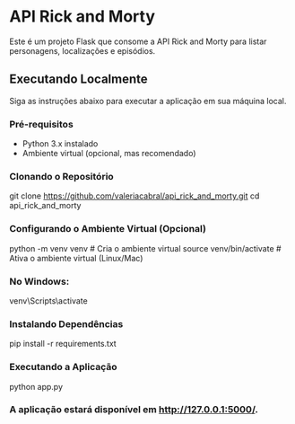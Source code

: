 # API Rick and Morty

Este é um projeto Flask que consome a API Rick and Morty para listar personagens, localizações e episódios.

## Executando Localmente

Siga as instruções abaixo para executar a aplicação em sua máquina local.

### Pré-requisitos

- Python 3.x instalado
- Ambiente virtual (opcional, mas recomendado)

### Clonando o Repositório

git clone https://github.com/valeriacabral/api_rick_and_morty.git
cd api_rick_and_morty


### Configurando o Ambiente Virtual (Opcional)

python -m venv venv      # Cria o ambiente virtual
source venv/bin/activate # Ativa o ambiente virtual (Linux/Mac)

### No Windows:
venv\Scripts\activate

### Instalando Dependências
pip install -r requirements.txt

### Executando a Aplicação
python app.py


### A aplicação estará disponível em http://127.0.0.1:5000/.
